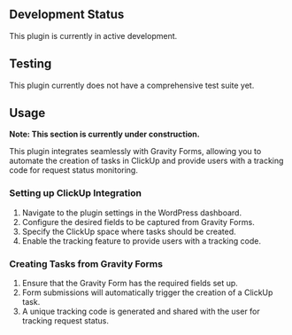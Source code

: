 ## Development Status

This plugin is currently in active development.

## Testing

This plugin currently does not have a comprehensive test suite yet.

## Usage

**Note: This section is currently under construction.**

This plugin integrates seamlessly with Gravity Forms, allowing you to automate the creation of tasks in ClickUp and provide users with a tracking code for request status monitoring.

### Setting up ClickUp Integration

1. Navigate to the plugin settings in the WordPress dashboard.
2. Configure the desired fields to be captured from Gravity Forms.
3. Specify the ClickUp space where tasks should be created.
4. Enable the tracking feature to provide users with a tracking code.

### Creating Tasks from Gravity Forms

1. Ensure that the Gravity Form has the required fields set up.
2. Form submissions will automatically trigger the creation of a ClickUp task.
3. A unique tracking code is generated and shared with the user for tracking request status.
